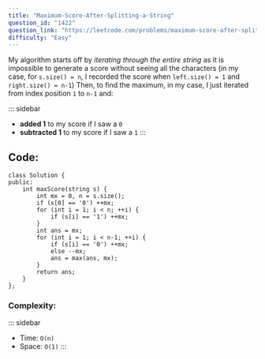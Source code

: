 ```yaml
---
title: "Maximum-Score-After-Splitting-a-String"
question_id: "1422"
question_link: "https://leetcode.com/problems/maximum-score-after-splitting-a-string/"
difficulty: "Easy"
---
```


My algorithm starts off by *iterating through the entire string* as it is impossible to generate a score without seeing all the characters
(in my case, for `s.size() = n`, I recorded the score when `left.size() = 1` and `right.size() = n-1`)
Then, to find the maximum, in my case, I just iterated from index position `1` to `n-1` and:

::: sidebar
- **added 1** to my score if I saw a `0`
- **subtracted 1** to my score if I saw a `1`
:::

## Code<span>:</span>

``` {.cpp}
class Solution {
public:
    int maxScore(string s) {
        int mx = 0, n = s.size();
        if (s[0] == '0') ++mx;
        for (int i = 1; i < n; ++i) {
            if (s[i] == '1') ++mx;
        }
        int ans = mx;
        for (int i = 1; i < n-1; ++i) {
            if (s[i] == '0') ++mx;
            else --mx;
            ans = max(ans, mx);
        }
        return ans;
    }
};
```

### Complexity<span>:</span>

::: sidebar
- Time: `O(n)`
- Space: `O(1)`
:::
